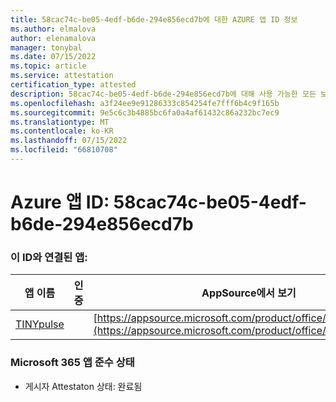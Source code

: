 ```yaml
---
title: 58cac74c-be05-4edf-b6de-294e856ecd7b에 대한 AZURE 앱 ID 정보
ms.author: elmalova
author: elenamalova
manager: tonybal
ms.date: 07/15/2022
ms.topic: article
ms.service: attestation
certification_type: attested
description: 58cac74c-be05-4edf-b6de-294e856ecd7b에 대해 사용 가능한 모든 보안 및 규정 준수 정보입니다.
ms.openlocfilehash: a3f24ee9e91286333c854254fe7fff6b4c9f165b
ms.sourcegitcommit: 9e5c6c3b4885bc6fa0a4af61432c86a232bc7ec9
ms.translationtype: MT
ms.contentlocale: ko-KR
ms.lasthandoff: 07/15/2022
ms.locfileid: "66810708"
---
```

# <a name="azure-app-id-58cac74c-be05-4edf-b6de-294e856ecd7b"></a>Azure 앱 ID: 58cac74c-be05-4edf-b6de-294e856ecd7b


### <a name="apps-associated-with-this-id"></a>이 ID와 연결된 앱:
| **앱 이름** | **인증** | **AppSource에서 보기** |
|--------------|---------------|-----------------------|
| [TINYpulse](../forward/WA104381729.md) |  | [https://appsource.microsoft.com/product/office/WA104381729](https://appsource.microsoft.com/product/office/WA104381729) |

### <a name="microsoft-365-app-compliance-status"></a>Microsoft 365 앱 준수 상태
- 게시자 Attestaton 상태: 완료됨

